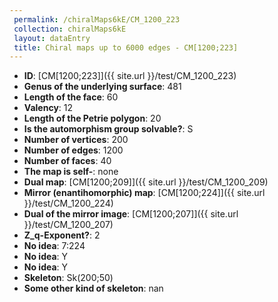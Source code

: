 ```yaml
--- 
 permalink: /chiralMaps6kE/CM_1200_223 
 collection: chiralMaps6kE
 layout: dataEntry
 title: Chiral maps up to 6000 edges - CM[1200;223]
---
```


- **ID**: [CM[1200;223]]({{ site.url }}/test/CM_1200_223)
- **Genus of the underlying surface**: 481
- **Length of the face**: 60
- **Valency**: 12
- **Length of the Petrie polygon**: 20
- **Is the automorphism group solvable?**: S
- **Number of vertices**: 200
- **Number of edges**: 1200
- **Number of faces**: 40
- **The map is self-**: none
- **Dual map**: [CM[1200;209]]({{ site.url }}/test/CM_1200_209)
- **Mirror (enantihomorphic) map**: [CM[1200;224]]({{ site.url }}/test/CM_1200_224)
- **Dual of the mirror image**: [CM[1200;207]]({{ site.url }}/test/CM_1200_207)
- **Z_q-Exponent?**: 2
- **No idea**:  7:224
- **No idea**: Y
- **No idea**: Y
- **Skeleton**: Sk(200;50)
- **Some other kind of skeleton**: nan
